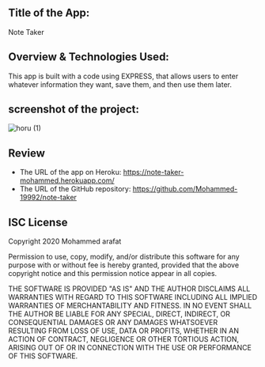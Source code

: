 ## Title of the App:
Note Taker

## Overview & Technologies Used:
This app is built with a code using EXPRESS, that allows users to enter whatever information they want, save them, and then use them later.

## screenshot of the project:
![horu (1)](https://user-images.githubusercontent.com/67847324/97511001-652bff80-195c-11eb-8a2f-c91c902cffb9.gif)

## Review
* The URL of the app on Heroku: https://note-taker-mohammed.herokuapp.com/
* The URL of the GitHub repository: https://github.com/Mohammed-19992/note-taker

## ISC License
Copyright 2020 Mohammed arafat

Permission to use, copy, modify, and/or distribute this software for any purpose with or without fee is hereby granted, provided that the above copyright notice and this permission notice appear in all copies.

THE SOFTWARE IS PROVIDED "AS IS" AND THE AUTHOR DISCLAIMS ALL WARRANTIES WITH REGARD TO THIS SOFTWARE INCLUDING ALL IMPLIED WARRANTIES OF MERCHANTABILITY AND FITNESS. IN NO EVENT SHALL THE AUTHOR BE LIABLE FOR ANY SPECIAL, DIRECT, INDIRECT, OR CONSEQUENTIAL DAMAGES OR ANY DAMAGES WHATSOEVER RESULTING FROM LOSS OF USE, DATA OR PROFITS, WHETHER IN AN ACTION OF CONTRACT, NEGLIGENCE OR OTHER TORTIOUS ACTION, ARISING OUT OF OR IN CONNECTION WITH THE USE OR PERFORMANCE OF THIS SOFTWARE.
